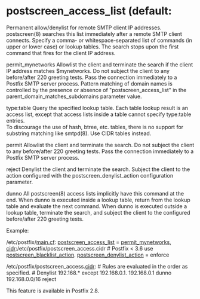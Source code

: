 # postscreen_access_list (default: 

 Permanent allow/denylist for remote SMTP client IP addresses.
postscreen(8) searches this list immediately after a remote SMTP
client connects.  Specify a comma- or whitespace-separated list of
commands (in upper or lower case) or lookup tables. The search stops
upon the first command that fires for the client IP address. 



  permit_mynetworks    Allowlist the client and
terminate the search if the client IP address matches $mynetworks.
Do not subject the client to any before/after 220 greeting tests.
Pass the connection immediately to a Postfix SMTP server process.
 Pattern matching of domain names is controlled by the presence
or absence of "postscreen_access_list" in the
parent_domain_matches_subdomains parameter value. 

  type:table    Query the specified lookup
table. Each table lookup result is an access list, except that
access lists inside a table cannot specify type:table entries.  
To discourage the use of hash, btree, etc. tables, there is no
support for substring matching like smtpd(8). Use CIDR tables
instead.  

  permit    Allowlist the client and terminate
the search. Do not subject the client to any before/after 220
greeting tests. Pass the connection immediately to a Postfix SMTP
server process. 

  reject    Denylist the client and terminate
the search. Subject the client to the action configured with the
postscreen_denylist_action configuration parameter. 

  dunno    All postscreen(8) access lists
implicitly have this command at the end.  When  dunno 
is executed inside a lookup table, return from the lookup table and
evaluate the next command.   When  dunno  is executed
outside a lookup table, terminate the search, and subject the client
to the configured before/after 220 greeting tests. 



 Example: 


/etc/postfix/<a href="postconf.5.html">main.cf</a>:
    <a href="postconf.5.html#postscreen_access_list">postscreen_access_list</a> = <a href="postconf.5.html#permit_mynetworks">permit_mynetworks</a>,
        <a href="cidr_table.5.html">cidr</a>:/etc/postfix/postscreen_access.cidr
    # Postfix &lt; 3.6 use <a href="postconf.5.html#postscreen_blacklist_action">postscreen_blacklist_action</a>.
    <a href="postconf.5.html#postscreen_denylist_action">postscreen_denylist_action</a> = enforce



/etc/postfix/postscreen_access.<a href="cidr_table.5.html">cidr</a>:
    # Rules are evaluated in the order as specified.
    # Denylist 192.168.* except 192.168.0.1.
    192.168.0.1         dunno
    192.168.0.0/16      reject


 This feature is available in Postfix 2.8. 


